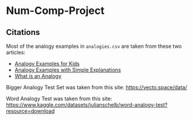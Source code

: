 # Num-Comp-Project

## Citations
Most of the analogy examples in `analogies.csv` are taken from these two articles:
- [Analogy Examples for Kids](https://examples.yourdictionary.com/analogy-examples-for-kids.html)
- [Analogy Examples with Simple Explanations](https://examples.yourdictionary.com/analogy-ex.html)
- [What is an Analogy](https://capitalizemytitle.com/what-is-an-analogy/)

Bigger Analogy Test Set was taken from this site: https://vecto.space/data/

Word Analogy Test was taken from this site: https://www.kaggle.com/datasets/julianschelb/word-analogy-test?resource=download
